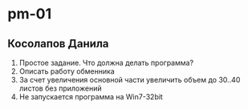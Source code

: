 # pm-01
## Косолапов Данила
1. Простое задание. Что должна делать программа?
2. Описать работу обменника
3. За счет увеличения основной части увеличить объем до 30..40 листов без приложений
4. Не запускается программа на Win7-32bit
